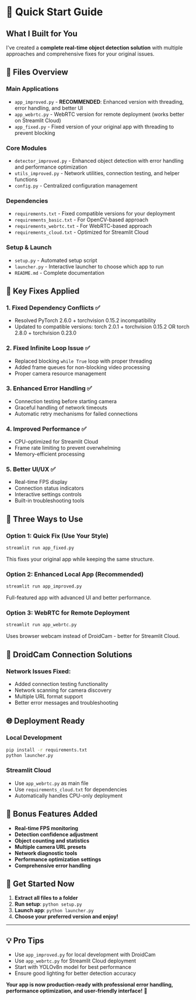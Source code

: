 # 🚀 Quick Start Guide

## What I Built for You

I've created a **complete real-time object detection solution** with multiple approaches and comprehensive fixes for your original issues.

## 📁 Files Overview

### **Main Applications**
- `app_improved.py` - **RECOMMENDED**: Enhanced version with threading, error handling, and better UI
- `app_webrtc.py` - WebRTC version for remote deployment (works better on Streamlit Cloud)
- `app_fixed.py` - Fixed version of your original app with threading to prevent blocking

### **Core Modules**
- `detector_improved.py` - Enhanced object detection with error handling and performance optimization
- `utils_improved.py` - Network utilities, connection testing, and helper functions
- `config.py` - Centralized configuration management

### **Dependencies**
- `requirements.txt` - Fixed compatible versions for your deployment
- `requirements_basic.txt` - For OpenCV-based approach
- `requirements_webrtc.txt` - For WebRTC-based approach  
- `requirements_cloud.txt` - Optimized for Streamlit Cloud

### **Setup & Launch**
- `setup.py` - Automated setup script
- `launcher.py` - Interactive launcher to choose which app to run
- `README.md` - Complete documentation

## 🔧 Key Fixes Applied

### 1. **Fixed Dependency Conflicts** ✅
- Resolved PyTorch 2.6.0 + torchvision 0.15.2 incompatibility
- Updated to compatible versions: torch 2.0.1 + torchvision 0.15.2 OR torch 2.8.0 + torchvision 0.23.0

### 2. **Fixed Infinite Loop Issue** ✅
- Replaced blocking `while True` loop with proper threading
- Added frame queues for non-blocking video processing
- Proper camera resource management

### 3. **Enhanced Error Handling** ✅
- Connection testing before starting camera
- Graceful handling of network timeouts
- Automatic retry mechanisms for failed connections

### 4. **Improved Performance** ✅
- CPU-optimized for Streamlit Cloud
- Frame rate limiting to prevent overwhelming
- Memory-efficient processing

### 5. **Better UI/UX** ✅
- Real-time FPS display
- Connection status indicators
- Interactive settings controls
- Built-in troubleshooting tools

## 🎯 Three Ways to Use

### **Option 1: Quick Fix (Use Your Style)**
```bash
streamlit run app_fixed.py
```
This fixes your original app while keeping the same structure.

### **Option 2: Enhanced Local App (Recommended)**
```bash
streamlit run app_improved.py
```
Full-featured app with advanced UI and better performance.

### **Option 3: WebRTC for Remote Deployment**
```bash
streamlit run app_webrtc.py
```
Uses browser webcam instead of DroidCam - better for Streamlit Cloud.

## 🔗 DroidCam Connection Solutions

### **Network Issues Fixed:**
- Added connection testing functionality
- Network scanning for camera discovery
- Multiple URL format support
- Better error messages and troubleshooting

## 🌐 Deployment Ready

### **Local Development**
```bash
pip install -r requirements.txt
python launcher.py
```

### **Streamlit Cloud**
- Use `app_webrtc.py` as main file
- Use `requirements_cloud.txt` for dependencies
- Automatically handles CPU-only deployment

## 🎁 Bonus Features Added

- **Real-time FPS monitoring**
- **Detection confidence adjustment**
- **Object counting and statistics**
- **Multiple camera URL presets**
- **Network diagnostic tools**
- **Performance optimization settings**
- **Comprehensive error handling**

## 🚀 Get Started Now

1. **Extract all files to a folder**
2. **Run setup**: `python setup.py`
3. **Launch app**: `python launcher.py`
4. **Choose your preferred version and enjoy!**

---

## 💡 Pro Tips

- Use `app_improved.py` for local development with DroidCam
- Use `app_webrtc.py` for Streamlit Cloud deployment  
- Start with YOLOv8n model for best performance
- Ensure good lighting for better detection accuracy

**Your app is now production-ready with professional error handling, performance optimization, and user-friendly interface!** 🎉
